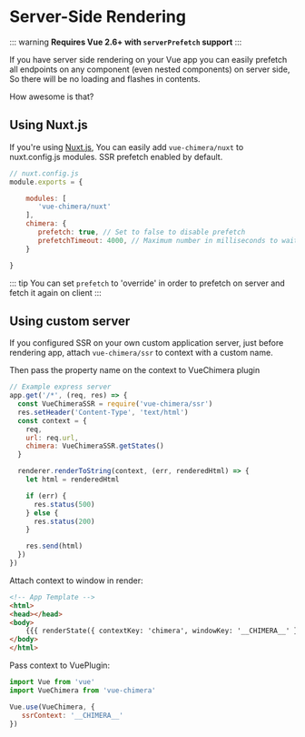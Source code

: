 # Server-Side Rendering

::: warning
**Requires Vue 2.6+ with `serverPrefetch` support**
:::

If you have server side rendering on your Vue app you can easily prefetch all endpoints
on any component (even nested components)
on server side, So there will be no loading and flashes in contents.

How awesome is that?

## Using Nuxt.js
If you're using [Nuxt.js](https://nuxtjs.org/), You can easily add `vue-chimera/nuxt` to
nuxt.config.js modules. SSR prefetch enabled by default.
```javascript
// nuxt.config.js
module.exports = {

    modules: [
       'vue-chimera/nuxt'
    ],
    chimera: {
       prefetch: true, // Set to false to disable prefetch
       prefetchTimeout: 4000, // Maximum number in milliseconds to wait on server to prefetch
    }

}
```

::: tip
You can set `prefetch` to 'override' in order to prefetch on server and fetch it again on client
:::

## Using custom server
If you configured SSR on your own custom application server,
just before rendering app, attach `vue-chimera/ssr` to context with a custom name.

Then pass the property name on the context to VueChimera plugin
```javascript
// Example express server
app.get('/*', (req, res) => {
  const VueChimeraSSR = require('vue-chimera/ssr')
  res.setHeader('Content-Type', 'text/html')
  const context = {
    req,
    url: req.url,
    chimera: VueChimeraSSR.getStates()
  }

  renderer.renderToString(context, (err, renderedHtml) => {
    let html = renderedHtml

    if (err) {
      res.status(500)
    } else {
      res.status(200)
    }

    res.send(html)
  })
})
```

Attach context to window in render:
```html
<!-- App Template -->
<html>
<head></head>
<body>
    {{{ renderState({ contextKey: 'chimera', windowKey: '__CHIMERA__' }) }}}
</body>
</html>
```

Pass context to VuePlugin:

```javascript
import Vue from 'vue'
import VueChimera from 'vue-chimera'

Vue.use(VueChimera, {
   ssrContext: '__CHIMERA__'
})
```

